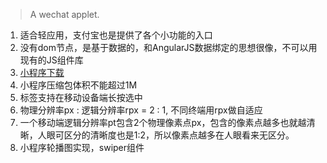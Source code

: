 > A wechat applet.

1. 适合轻应用，支付宝也是提供了各个小功能的入口
2. 没有dom节点，是基于数据的，和AngularJS数据绑定的思想很像，不可以用现有的JS组件库
3. [小程序下载](https://mp.weixin.qq.com/debug/wxadoc/dev/devtools/download.html?t=1476197490095)
4. 小程序压缩包体积不能超过1M
5. <text>标签支持在移动设备端长按选中
6. 物理分辨率px : 逻辑分辨率rpx = 2 : 1, 不同终端用rpx做自适应
7. 一个移动端逻辑分辨率pt包含2个物理像素点px，包含的像素点越多也就越清晰，人眼可区分的清晰度也是1:2，所以像素点越多在人眼看来无区分。
8. 小程序轮播图实现，swiper组件